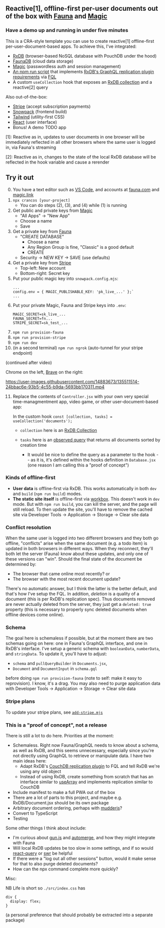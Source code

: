 ## Reactive[1], offline-first per-user documents out of the box with [Fauna](https://fauna.com) and [Magic](https://magic.link)

### Have a demo up and running in under five minutes

This is a CRA-style template you can use to create reactive[1] offline-first per-user-document-based apps.  To achieve this, I've integrated:
- [RxDB](https://rxdb.info/) (browser-based NoSQL database with PouchDB under the hood)
- [FaunaDB](https://fauna.com/) (cloud data storage)
- [Magic](https://magic.link/) (passwordless auth and session management)
- [An npm run script](https://github.com/jfrancos/crancos/blob/main/merge-with-snowpack-app-template-react/.scripts/create-UDFs.mjs) that implements [RxDB's GraphQL replication plugin requirements](https://rxdb.info/replication-graphql.html) via [FQL](https://docs.fauna.com/fauna/current/api/fql/cheat_sheet)
- A custom `useCollection` hook that exposes an [RxDB collection](https://rxdb.info/rx-collection.html) and a reactive[2] query

Also out-of-the-box:
- [Stripe](https://stripe.com/) (accept subscription payments)
- [Snowpack](https://www.snowpack.dev/) (frontend build)
- [Tailwind](https://tailwind.dev/) (utility-first CSS)
- [React](https://reactjs.org/) (user interface)
- Bonus!  A demo TODO app

[1]: Reactive as in, updates to user documents in one browser will be immediately reflected in all other browsers where the same user is logged in, via Fauna's streaming

[2]: Reactive as in, changes to the state of the local RxDB database will be reflected in the hook variable and cause a rerender

## Try it out

0. You have a text editor such as [VS Code](https://code.visualstudio.com/download), and accounts at [fauna.com](https://dashboard.fauna.com/accounts/register) and [magic.link](https://dashboard.magic.link/signup)
1. `npx crancos [your-project]`
   - You can do steps (2), (3), and (4) while (1) is running
2. Get public and private keys from [Magic](https://dashboard.magic.link/app/all_apps)
      - "All Apps" -> "New App"
      - Choose a name
      - Save
3. Get a private key from [Fauna](https://dashboard.fauna.com/)
   - "CREATE DATABASE"
      - Choose a name
      - Any Region Group is fine, "Classic" is a good default
      - CREATE
   - Security -> NEW KEY -> SAVE (use defaults)
4. Get a private key from [Stripe](https://dashboard.stripe.com/test/developers)
   - Top-left: New account
   - Bottom-right: Secret key
5. Put your public magic key into `snowpack.config.mjs`:
   ```
   ...
   config.env = { MAGIC_PUBLISHABLE_KEY: 'pk_live_...' };`
   ...
   ```
6. Put your private Magic, Fauna and Stripe keys into `.env`:
   ```
   MAGIC_SECRET=sk_live_...
   FAUNA_SECRET=fn...
   STRIPE_SECRET=sk_test_...
   ```
7. `npm run provision-fauna`
8. `npm run provision-stripe`
9. `npm run dev`
10. (in a second terminal) `npm run ngrok` (auto-tunnel for your stripe endpoint)

(continued after video)

Chrome on the left, [Brave](https://brave.com/) on the right:

https://user-images.githubusercontent.com/14883673/135511514-24bbac6e-93b5-4c55-b9da-5693bb170311.mp4

11. Replace the contents of `Controller.jsx` with your own very special time-managmentment app, video game, or other user-document-based app:
    
    In the custom hook `const [collection, tasks] = useCollection('documents');`
    
    - `collection` here is an [RxDB Collection](https://rxdb.info/rx-collection.html)
    
    - `tasks` here is an [observed query](https://rxdb.info/rx-query.html#observe-) that returns all documents sorted by creation time
      - It would be nice to define the query as a parameter to the hook -- as it is, it's defined within the hooks definition in `Database.jsx` (one reason I am calling this a "proof of concept")

### Kinds of offline-first

- **User data** is offline-first via RxDB.  This works automatically in both `dev` and `build` (`npm run build`) modes.
- **The static site itself** is offline-first via [workbox](https://developers.google.com/web/tools/workbox/modules/workbox-cli).  This doesn't work in `dev` mode.  But with `npm run build`, you can kill the server, and the page will still reload.  To then update the site, you'll have to remove the cached site via Developer Tools -> Application -> Storage -> Clear site data

### Conflict resolution

When the same user is logged into two different browsers and they both go offline, "conflicts" arise when the same document (e.g. a todo item) is updated in both browsers in different ways.  When they reconnect, they'll both let the server (Fauna) know about these updates, and only one of these versions can "win". Should the final state of the document be determined by:
- The browser that came online most recently?  or
- The browser with the most recent document update?

There's no automatic answer, but I think the latter is the better default, and that's how I've setup the FQL.
In addition, _deletion_ is a quality of a document (this is per RxDB's replication spec).  Thus documents removed are never actually deleted from the server, they just get a `deleted: true` property (this is necessary to properly sync deleted documents when offline devices come online).

### Schema

The goal here is schemaless if possible, but at the moment there are two schemas going on here: one in Fauna's GraphQL interface, and one in RxDB's interface.  I've setup a generic schema with `booleanData`, `numberData`, and `stringData`.  To update it, you'll have to adjust:

- `schema` and `pullQueryBuilder` in `Documents.jsx`, 
- `Document` and `DocumentInput` in `schema.gql`

before doing `npm run provision-fauna` (note to self: make it easy to reprovision).  I know, it's a drag.  You may also need to purge application data with Developer Tools -> Application -> Storage -> Clear site data

### Stripe plans

To update your stripe plans, see [`add-stripe.mjs`](https://github.com/jfrancos/crancos/blob/main/merge-with-snowpack-app-template-react/.scripts/add-stripe.mjs)

### This is a "proof of concept", not a release

There is still a lot to do here.  Priorities at the moment:
- Schemaless.  Right now Fauna/GraphQL needs to know about a schema, as well as RxDB, and this seems unnecessary, especially since you're not directly using GraphQL to retrieve or manipulate data.  I have two main ideas here:
   - Adapt RxDB's [CouchDB replication plugin](https://github.com/pubkey/rxdb/blob/master/src/plugins/replication-couchdb.ts) to FQL and tell RxDB we're using any old object
   - Instead of using RxDB, create something from scratch that has an interface similar to [useArray](https://github.com/kitze/react-hanger/blob/master/README-ARRAY.md#usearray) and implements replication similar to CouchDB
- Include manifest to make a full PWA out of the box
- There are a lot of parts to this project, and maybe e.g. RxDB/Document.jsx should be its own package
- Arbitrary document ordering, perhaps with [mudderjs](https://github.com/fasiha/mudderjs)?
- Convert to TypeScript
- Testing

Some other things I think about include:
- I'm curious about [gun.js](https://github.com/amark/gun) and [automerge](https://github.com/automerge/automerge), and how they might integrate with Fauna
- Will local RxDB updates be too slow in some settings, and if so would [react-query](https://github.com/tannerlinsley/react-query) or [swr](https://github.com/vercel/swr) be helpful
- If there were a "log out all other sessions" button, would it make sense for that to also purge deleted documents?
- How can the npx command complete more quickly?

Misc:

NB Life is short so `./src/index.css` has
```
div {
  display: flex;
}
```
(a personal preference that should probably be extracted into a separate package)
